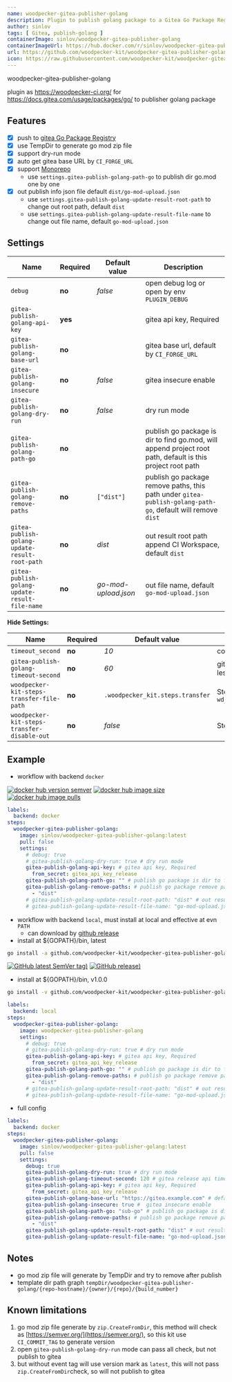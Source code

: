 ```yaml
---
name: woodpecker-gitea-publisher-golang
description: Plugin to publish golang package to a Gitea Go Package Registry
author: sinlov
tags: [ Gitea, publish-golang ]
containerImage: sinlov/woodpecker-gitea-publisher-golang
containerImageUrl: https://hub.docker.com/r/sinlov/woodpecker-gitea-publisher-golang
url: https://github.com/woodpecker-kit/woodpecker-gitea-publisher-golang
icon: https://raw.githubusercontent.com/woodpecker-kit/woodpecker-gitea-publisher-golang/main/doc/logo.svg
---
```


woodpecker-gitea-publisher-golang

plugin as https://woodpecker-ci.org/ for https://docs.gitea.com/usage/packages/go/ to publisher golang package

## Features

- [x] push to [gitea Go Package Registry](https://docs.gitea.com/usage/packages/go/)
- [x] use TempDir to generate go mod zip file
- [x] support dry-run mode
- [x] auto get gitea base URL by `CI_FORGE_URL`
- [x] support [Monorepo](https://en.wikipedia.org/wiki/Monorepo)
    - use `settings.gitea-publish-golang-path-go` to publish dir go.mod one by one
- [x] out publish info json file default `dist/go-mod-upload.json`
    - use `settings.gitea-publish-golang-update-result-root-path` to change out root path, default `dist`
    - use `settings.gitea-publish-golang-update-result-file-name` to change out file name, default `go-mod-upload.json`

## Settings

| Name                                           | Required | Default value        | Description                                                                                                 |
|------------------------------------------------|----------|----------------------|-------------------------------------------------------------------------------------------------------------|
| `debug`                                        | **no**   | *false*              | open debug log or open by env `PLUGIN_DEBUG`                                                                |
| `gitea-publish-golang-api-key`                 | **yes**  |                      | gitea api key, Required                                                                                     |
| `gitea-publish-golang-base-url`                | **no**   |                      | gitea base url, default by `CI_FORGE_URL`                                                                   |
| `gitea-publish-golang-insecure`                | **no**   | *false*              | gitea insecure enable                                                                                       |
| `gitea-publish-golang-dry-run`                 | **no**   | *false*              | dry run mode                                                                                                |
| `gitea-publish-golang-path-go`                 | **no**   |                      | publish go package is dir to find go.mod, will append project root path, default is this project root path  |
| `gitea-publish-golang-remove-paths`            | **no**   | `["dist"]`           | publish go package remove paths, this path under `gitea-publish-golang-path-go`, default will remove `dist` |
| `gitea-publish-golang-update-result-root-path` | **no**   | *dist*               | out result root path append CI Workspace, default `dist`                                                    |
| `gitea-publish-golang-update-result-file-name` | **no**   | *go-mod-upload.json* | out file name, default `go-mod-upload.json`                                                                 |

**Hide Settings:**

| Name                                        | Required | Default value                    | Description                                                                      |
|---------------------------------------------|----------|----------------------------------|----------------------------------------------------------------------------------|
| `timeout_second`                            | **no**   | *10*                             | command timeout setting by second                                                |
| `gitea-publish-golang-timeout-second`       | **no**   | *60*                             | gitea release api timeout second, default 60, less 30                            |
| `woodpecker-kit-steps-transfer-file-path`   | **no**   | `.woodpecker_kit.steps.transfer` | Steps transfer file path, default by `wd_steps_transfer.DefaultKitStepsFileName` |
| `woodpecker-kit-steps-transfer-disable-out` | **no**   | *false*                          | Steps transfer write disable out                                                 |

## Example

- workflow with backend `docker`

[![docker hub version semver](https://img.shields.io/docker/v/sinlov/woodpecker-gitea-publisher-golang?sort=semver)](https://hub.docker.com/r/sinlov/woodpecker-gitea-publisher-golang/tags?page=1&ordering=last_updated)
[![docker hub image size](https://img.shields.io/docker/image-size/sinlov/woodpecker-gitea-publisher-golang)](https://hub.docker.com/r/sinlov/woodpecker-gitea-publisher-golang)
[![docker hub image pulls](https://img.shields.io/docker/pulls/sinlov/woodpecker-gitea-publisher-golang)](https://hub.docker.com/r/sinlov/woodpecker-gitea-publisher-golang/tags?page=1&ordering=last_updated)

```yml
labels:
  backend: docker
steps:
  woodpecker-gitea-publisher-golang:
    image: sinlov/woodpecker-gitea-publisher-golang:latest
    pull: false
    settings:
      # debug: true
      # gitea-publish-golang-dry-run: true # dry run mode
      gitea-publish-golang-api-key: # gitea api key, Required
        from_secret: gitea_api_key_release
      gitea-publish-golang-path-go: "" # publish go package is dir to find go.mod, will append project root path, default is this project root path
      gitea-publish-golang-remove-paths: # publish go package remove paths, this path under `gitea-publish-golang-path-go`, default will remove `dist`
        - "dist"
      # gitea-publish-golang-update-result-root-path: "dist" # out result root path append CI Workspace, default `dist`
      # gitea-publish-golang-update-result-file-name: "go-mod-upload.json" # out file name, default `go-mod-upload.json`
```

- workflow with backend `local`, must install at local and effective at evn `PATH`
    - can download by [github release](https://github.com/woodpecker-kit/woodpecker-gitea-publisher-golang/releases)
- install at ${GOPATH}/bin, latest

```bash
go install -a github.com/woodpecker-kit/woodpecker-gitea-publisher-golang/cmd/woodpecker-gitea-publisher-golang@latest
```

[![GitHub latest SemVer tag)](https://img.shields.io/github/v/tag/woodpecker-kit/woodpecker-gitea-publisher-golang)](https://github.com/woodpecker-kit/woodpecker-gitea-publisher-golang/tags)
[![GitHub release)](https://img.shields.io/github/v/release/woodpecker-kit/woodpecker-gitea-publisher-golang)](https://github.com/woodpecker-kit/woodpecker-gitea-publisher-golang/releases)

- install at ${GOPATH}/bin, v1.0.0

```bash
go install -v github.com/woodpecker-kit/woodpecker-gitea-publisher-golang/cmd/woodpecker-gitea-publisher-golang@v1.0.0
```

```yml
labels:
  backend: local
steps:
  woodpecker-gitea-publisher-golang:
    image: woodpecker-gitea-publisher-golang
    settings:
      # debug: true
      # gitea-publish-golang-dry-run: true # dry run mode
      gitea-publish-golang-api-key: # gitea api key, Required
        from_secret: gitea_api_key_release
      gitea-publish-golang-path-go: "" # publish go package is dir to find go.mod, will append project root path, default is this project root path
      gitea-publish-golang-remove-paths: # publish go package remove paths, this path under `gitea-publish-golang-path-go`, default will remove `dist`
        - "dist"
      # gitea-publish-golang-update-result-root-path: "dist" # out result root path append CI Workspace, default `dist`
      # gitea-publish-golang-update-result-file-name: "go-mod-upload.json" # out file name, default `go-mod-upload.json`
```

- full config

```yaml
labels:
  backend: docker
steps:
  woodpecker-gitea-publisher-golang:
    image: sinlov/woodpecker-gitea-publisher-golang:latest
    pull: false
    settings:
      debug: true
      gitea-publish-golang-dry-run: true # dry run mode
      gitea-publish-golang-timeout-second: 120 # gitea release api timeout second, default 60, less 30 
      gitea-publish-golang-api-key: # gitea api key, Required
        from_secret: gitea_api_key_release
      gitea-publish-golang-base-url: "https://gitea.example.com" # default by CI_FORGE_URL auto to find
      gitea-publish-golang-insecure: true #  gitea insecure enable
      gitea-publish-golang-path-go: "sub-go" # publish go package is dir to find go.mod, will append project root path, default is this project root path
      gitea-publish-golang-remove-paths: # publish go package remove paths, this path under `gitea-publish-golang-path-go`, default will remove `dist`
        - "dist"
      gitea-publish-golang-update-result-root-path: "dist" # out result root path append CI Workspace, default `dist`
      gitea-publish-golang-update-result-file-name: "go-mod-upload.json" # out file name, default `go-mod-upload.json`
```

## Notes

- go mod zip file will generate by TempDir and try to remove after publish
- template dir path graph `tempDir/woodpecker-gitea-publisher-golang/{repo-hostname}/{owner}/{repo}/{build_number}`

## Known limitations

1. go mod zip file generate by `zip.CreateFromDir`, this method will check as [https://semver.org/](https://semver.org/), so this kit use `CI_COMMIT_TAG` to generate version
2. open `gitea-publish-golang-dry-run` mode can pass all check, but not publish to gitea
3. but without event tag will use version mark as `latest`, this will not pass `zip.CreateFromDir`check, so will not publish to gitea
